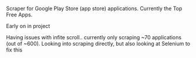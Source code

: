 Scraper for Google Play Store (app store) applications. Currently the Top Free Apps.

Early on in project

Having issues with infite scroll.. currently only scraping ~70 applications (out of ~600).
Looking into scraping directly, but also looking at Selenium to fix this

